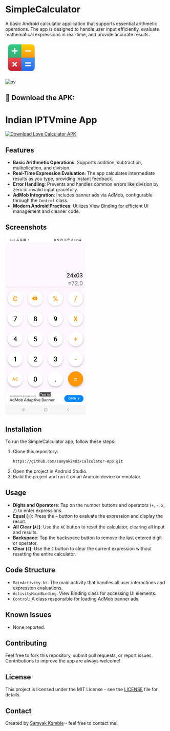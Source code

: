 # SimpleCalculator

A basic Android calculator application that supports essential arithmetic operations. The app is designed to handle user input efficiently, evaluate mathematical expressions in real-time, and provide accurate results.

<img src="https://github.com/samyak2403/Calculator-App/blob/master/app/src/main/res/drawable/mathematics.png" width="100px"/>

![pv](https://pageview.vercel.app/?github_user=IPTVmine)
## 📲 Download the APK:
# Indian IPTVmine App
<a href="https://github.com/samyak2403/Calculator-App/raw/master/app/release/app-release.apk">
  <img src="https://github.com/user-attachments/assets/a0c5dcca-d0dc-477b-b864-98c13e12d15d" alt="Download Love Calculator APK" style="width: 300px; height: auto;">
</a>

## Features

- **Basic Arithmetic Operations**: Supports addition, subtraction, multiplication, and division.
- **Real-Time Expression Evaluation**: The app calculates intermediate results as you type, providing instant feedback.
- **Error Handling**: Prevents and handles common errors like division by zero or invalid input gracefully.
- **AdMob Integration**: Includes banner ads via AdMob, configurable through the `Control` class.
- **Modern Android Practices**: Utilizes View Binding for efficient UI management and cleaner code.

## Screenshots

<img src="1.png" width="250px"/>


## Installation

To run the SimpleCalculator app, follow these steps:

1. Clone this repository:
    ```sh
    https://github.com/samyak2403/Calculator-App.git
    ```
2. Open the project in Android Studio.
3. Build the project and run it on an Android device or emulator.

## Usage

- **Digits and Operators**: Tap on the number buttons and operators (`+`, `-`, `x`, `/`) to enter expressions.
- **Equal (`=`)**: Press the `=` button to evaluate the expression and display the result.
- **All Clear (`AC`)**: Use the `AC` button to reset the calculator, clearing all input and results.
- **Backspace**: Tap the backspace button to remove the last entered digit or operator.
- **Clear (`C`)**: Use the `C` button to clear the current expression without resetting the entire calculator.

## Code Structure

- `MainActivity.kt`: The main activity that handles all user interactions and expression evaluations.
- `ActivityMainBinding`: View Binding class for accessing UI elements.
- `Control`: A class responsible for loading AdMob banner ads.

## Known Issues

- None reported.

## Contributing

Feel free to fork this repository, submit pull requests, or report issues. Contributions to improve the app are always welcome!

## License

This project is licensed under the MIT License - see the [LICENSE](LICENSE) file for details.

## Contact

Created by [Samyak Kamble](https://github.com/samyak2403) - feel free to contact me!

